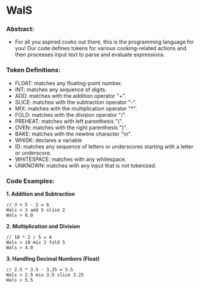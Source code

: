 # WalS

### Abstract:
* For all you aspired cooks out there, this is the programming language for you! Our code defines tokens for various cooking-related actions and then processes input text to parse and evaluate expressions. 

### Token Definitions:
* FLOAT: matches any floating-point number.
* INT: matches any sequence of digits.
* ADD: matches with the addition operator "+".
* SLICE: matches with the subtraction operator "-".
* MIX: matches with the multiplication operator "*".
* FOLD: matches with the division operator "/".
* PREHEAT: matches with left parenthesis "(".
* OVEN: matches with the right parenthesis ")".
* BAKE: matches with the newline character "\n".
* WHISK: declares a variable
* ID: matches any sequence of letters or underscores starting with a letter or underscore.
* WHITESPACE: matches with any whitespace.
* UNKNOWN: matches with any input that is not tokenized.

### Code Examples:
**1. Addition and Subtraction**
```
// 3 + 5 - 2 = 6
Wals > 3 add 5 slice 2
Wals > 6.0
```
**2. Multiplication and Division**
```
// 10 * 2 / 5 = 4
Wals > 10 mix 2 fold 5
Wals > 4.0
```
**3. Handling Decimal Numbers (Float)**
```
// 2.5 * 3.5 - 3.25 = 5.5
Wals > 2.5 mix 3.5 slice 3.25
Wals > 5.5
```
